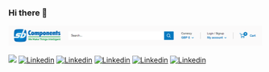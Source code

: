 ### Hi there 👋

<img src="sb.PNG" />

[![](https://img.shields.io/badge/Shop-Our_Shop-brightgreen)](https://shop.sb-components.co.uk/)
[![Linkedin](https://img.shields.io/badge/-Youtube-FF0000?style=flat-square&logo=youtube&logoColor=white)](https://www.youtube.com/channel/UC-HPa0xV9LtjqT79aajhGfQ)
[![Linkedin](https://img.shields.io/badge/-Instagram-C13584?style=flat-square&logo=instagram&logoColor=white)](https://www.instagram.com/sbcomponentsltd/)
[![Linkedin](https://img.shields.io/badge/-Facebook-3b5998?style=flat-square&logo=facebook&logoColor=white)](https://www.facebook.com/sbcomponentsltd)
[![Linkedin](https://img.shields.io/badge/-Twitter-00acee?style=flat-square&logo=twitter&logoColor=white)](https://twitter.com/sb_ltd)
[![Linkedin](https://img.shields.io/badge/-LinkedIn-0e76a8?style=flat-square&logo=Linkedin&logoColor=white)](https://www.linkedin.com/organization-guest/company/sb-components-limited)



<!--
**sbcshop/sbcshop** is a ✨ _special_ ✨ repository because its `README.md` (this file) appears on your GitHub profile.

Here are some ideas to get you started:

- 🔭 I’m currently working on ...
- 🌱 I’m currently learning ...
- 👯 I’m looking to collaborate on ...
- 🤔 I’m looking for help with ...
- 💬 Ask me about ...
- 📫 How to reach me: ...
- 😄 Pronouns: ...
- ⚡ Fun fact: ...
-->
